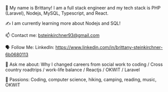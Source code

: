 🤝 My name is Brittany! I am a full stack engineer and my tech stack is PHP (Laravel), Nodejs, MySQL, Typescript, and React. 

✍️ I am currently learning more about Nodejs and SQL!

📫 Contact me: bsteinkirchner93@gmail.com

🗣 Follow Me: LinkedIn: https://www.linkedin.com/in/brittany-steinkirchner-6b0680113

💬 Ask me about: Why I changed careers from social work to coding / Cross country roadtrips / work-life balance / Reactjs / OKWIT / Laravel

💓 Passions: Coding, computer science, hiking, camping, reading, music, OKWIT
